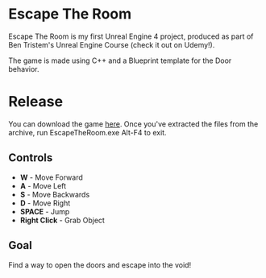 # Escape The Room

Escape The Room is my first Unreal Engine 4 project, produced as part of Ben Tristem's Unreal Engine Course (check it out on Udemy!).

The game is made using C++ and a Blueprint template for the Door behavior.

# Release

You can download the game [here](https://mega.nz/#!14JBkDAQ!c3rlLSPRzUFTHyNGN0IR-CVahDgWedt-keFMEXKU67o). Once you've extracted the files from the archive, run EscapeTheRoom.exe
Alt-F4 to exit.

## Controls

 - **W** - Move Forward
 - **A**   - Move Left
 - **S**   - Move Backwards
 - **D**  - Move Right
 - **SPACE** - Jump
 - **Right Click** - Grab Object

## Goal

Find a way to open  the doors and escape into the void!
